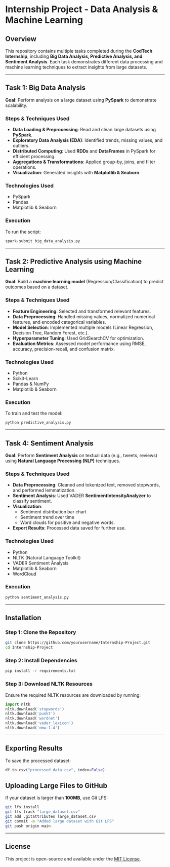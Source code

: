 # Internship Project - Data Analysis & Machine Learning

## Overview
This repository contains multiple tasks completed during the **CodTech Internship**, including **Big Data Analysis, Predictive Analysis, and Sentiment Analysis**. Each task demonstrates different data processing and machine learning techniques to extract insights from large datasets.

---

## Task 1: Big Data Analysis
**Goal**: Perform analysis on a large dataset using **PySpark** to demonstrate scalability.

### **Steps & Techniques Used**
- **Data Loading & Preprocessing**: Read and clean large datasets using **PySpark**.
- **Exploratory Data Analysis (EDA)**: Identified trends, missing values, and outliers.
- **Distributed Computing**: Used **RDDs** and **DataFrames** in PySpark for efficient processing.
- **Aggregations & Transformations**: Applied group-by, joins, and filter operations.
- **Visualization**: Generated insights with **Matplotlib & Seaborn**.

### **Technologies Used**
- PySpark
- Pandas
- Matplotlib & Seaborn

### **Execution**
To run the script:
```sh
spark-submit big_data_analysis.py
```

---

## Task 2: Predictive Analysis using Machine Learning
**Goal**: Build a **machine learning model** (Regression/Classification) to predict outcomes based on a dataset.

### **Steps & Techniques Used**
- **Feature Engineering**: Selected and transformed relevant features.
- **Data Preprocessing**: Handled missing values, normalized numerical features, and encoded categorical variables.
- **Model Selection**: Implemented multiple models (Linear Regression, Decision Tree, Random Forest, etc.).
- **Hyperparameter Tuning**: Used GridSearchCV for optimization.
- **Evaluation Metrics**: Assessed model performance using RMSE, accuracy, precision-recall, and confusion matrix.

### **Technologies Used**
- Python
- Scikit-Learn
- Pandas & NumPy
- Matplotlib & Seaborn

### **Execution**
To train and test the model:
```sh
python predictive_analysis.py
```

---

## Task 4: Sentiment Analysis
**Goal**: Perform **Sentiment Analysis** on textual data (e.g., tweets, reviews) using **Natural Language Processing (NLP)** techniques.

### **Steps & Techniques Used**
- **Data Preprocessing**: Cleaned and tokenized text, removed stopwords, and performed lemmatization.
- **Sentiment Analysis**: Used VADER **SentimentIntensityAnalyzer** to classify sentiment.
- **Visualization**:
  - Sentiment distribution bar chart
  - Sentiment trend over time
  - Word clouds for positive and negative words.
- **Export Results**: Processed data saved for further use.

### **Technologies Used**
- Python
- NLTK (Natural Language Toolkit)
- VADER Sentiment Analysis
- Matplotlib & Seaborn
- WordCloud

### **Execution**
```sh
python sentiment_analysis.py
```

---

## Installation
### **Step 1: Clone the Repository**
```sh
git clone https://github.com/yourusername/Internship-Project.git
cd Internship-Project
```

### **Step 2: Install Dependencies**
```sh
pip install -r requirements.txt
```

### **Step 3: Download NLTK Resources**
Ensure the required NLTK resources are downloaded by running:
```python
import nltk
nltk.download('stopwords')
nltk.download('punkt')
nltk.download('wordnet')
nltk.download('vader_lexicon')
nltk.download('omw-1.4')
```

---

## Exporting Results
To save the processed dataset:
```python
df.to_csv("processed_data.csv", index=False)
```

## Uploading Large Files to GitHub
If your dataset is larger than **100MB**, use Git LFS:
```sh
git lfs install
git lfs track "large_dataset.csv"
git add .gitattributes large_dataset.csv
git commit -m "Added large dataset with Git LFS"
git push origin main
```

---

## License
This project is open-source and available under the [MIT License](LICENSE).

